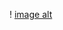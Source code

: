 ! [image alt](https://github.com/EDThomasdave/LocalKart/blob/362cc8419b89a2b37268aa6f12e8f03e9652ebe7/github_first_page.png)
